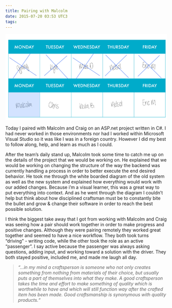 ```yaml
---
title: Pairing with Malcolm
date: 2015-07-20 03:53 UTC3
tags:
---
```


![Pairing Calendar](/images/Tour_calendar_day6-2.png)

Today I paired with Malcolm and Craig on an ASP.net project written in C#. I had never worked in those environments nor had I worked within Microsoft Visual Studio so it was like I was in a foreign country. However I did my best to follow along, help, and learn as much as I could.

After the team’s daily stand up, Malcolm took some time to catch me up on the details of the project that we would be working on. He explained that we would be working on changing the structure of the way the backend was currently handling a process in order to better execute the end desired behavior. He took me through the white boarded diagram of the old system as well as the new system and explained how everything would work with our added changes. Because i’m a visual learner, this was a great way to put everything into context. And as he went through the diagram I couldn’t help but think about how disciplined craftsman must be to constantly bite the bullet and grow & change their software in order to reach the best possible solution.

I think the biggest take away that I got from working with Malcolm and Craig was seeing how a pair should work together in order to make progress and positive changes. Although they were pairing remotely they worked great together and seemed to have a nice workflow. They both took turns “driving” - writing code, while the other took the role as an active “passenger”. I say active because the passenger was always asking questions, adding input, and working toward a solution with the driver. They both stayed positive, included me, and made me laugh all day.

>*“...in my mind a craftsperson is someone who not only creates something from nothing from materials of their choice, but usually puts a part of themselves into what they make. A good craftsperson takes the time and effort to make something of quality which is worthwhile to have and which will still function way after the crafted item has been made. Good craftsmanship is synonymous with quality products.“*